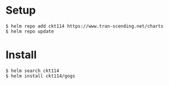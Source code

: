 # Setup

```shell
$ helm repo add ckt114 https://www.tran-scending.net/charts
$ helm repo update
```

# Install

```shell
$ helm search ckt114
$ helm install ckt114/gogs
```
